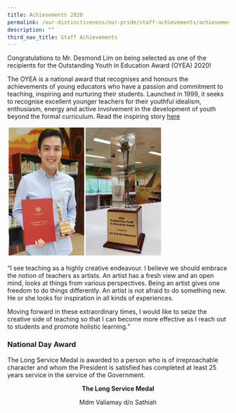 ```yaml
---
title: Achievements 2020
permalink: /our-distinctiveness/our-pride/staff-achievements/achievements-2020/
description: ""
third_nav_title: Staff Achievements
---
```

Congratulations to Mr. Desmond Lim on being selected as one of the recipients for the Outstanding Youth in Education Award (OYEA) 2020!

The OYEA is a national award that recognises and honours the achievements of young educators who have a passion and commitment to teaching, inspiring and nurturing their students. Launched in 1999, it seeks to recognise excellent younger teachers for their youthful idealism, enthusiasm, energy and active involvement in the development of youth beyond the formal curriculum. Read the inspiring story [here](https://academyofsingaporeteachers.moe.edu.sg/docs/default-source/professional-recognition-docs/outstanding-youth-in-education-awards-documents/story-oyea-2020_desmond-lim.pdf)

<img src="/images/Desmond.jpg" 
     style="width:70%">
		 
“I see teaching as a highly creative endeavour. I believe we should embrace the notion of teachers as artists. An artist has a fresh view and an open mind, looks at things from various perspectives. Being an artist gives one freedom to do things differently. An artist is not afraid to do something new. He or she looks for inspiration in all kinds of experiences.

Moving forward in these extraordinary times, I would like to seize the creative side of teaching so that I can become more effective as I reach out to students and promote holistic learning.”

### National Day Award

The Long Service Medal is awarded to a person who is of irreproachable character and whom the President is satisfied has completed at least 25 years service in the service of the Government.

<b><center>The Long Service Medal</center></b>
<center>Mdm Valiamay d/o Sathiah</center>